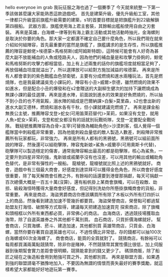 hello everynoe im grab 我玩征服之海也過了一個賽季了 今天就來統整一下第一季該做甚麼讓大家能熟悉這款遊戲吧。
首先是建築升級，優先升級船工室，其他一律都只升級當前旗艦升級需要的建築，s1的首要目標就是把旗艦升到22級解鎖第四艘船。
武器方面，旗艦使用海上君主套裝，其餘輸出艦船使用自由之刃套裝。
再來是英雄，白海螺一律等到有海上霸主活動或其他活動時抽光，金海螺則是取決於你要的角色。那大家一定都還不確定自己要什麼角色，所以我們現在就來介紹如何組陣容，首先最重要的當然是旗艦了，旗艦講求的是生存性，所以旗艦推薦的陣容是鯨佬>埃德蒙>馬格努斯(或阿姆斯特朗)，這時候可能會有人好奇為甚麼大副不放能補血的人魚或陸路夫人，因為他們的補血量是和攻擊力掛鉤的，鯨佬和馬格努斯的攻擊力都相當低，加上有上述兩隻的話你的旗艦坦度就相當足夠了，再放個補血坦度就溢出了，所以選擇放可以給對方施加減益的埃德蒙。
再來是所有人都會拿到的紫色戰艦血色禁衛號，主要有分成燃燒和進水兩種玩法，首先是燃燒隊，也是我最建議吳克小課玩的，陣容有小丑>威爾>奈德，雖然燃燒的效果不如進水，但是配合小丑的爆發和在s2會贈送的大副柳生健次的加持下讓燃燒成為無課小課的最佳選擇，再來是進水陣，前面說到進水的效果是好魚燃燒的，所以抽不到小丑的也不用氣餒，溺水陣的組成是巴爾納課>白髮>莫里森，s2也會出新的進水大副艾德林，燃燒和溺水各有千秋，但小課就建議完燃燒了。
再來是課金船無畏公主號，推薦陣容戈登>蛇女(可用笛萊菈替代)>茉莉，如果沒有戈登，就用人魚>蛇女>茉莉，戈登和蛇女都沒有的話就別玩戰術隊，戈登一定要配全戰術隊。
戰槌號推薦陣容為白骨>主宰(可替換為輔助角色)>沙漠刺客，個人覺得一個艦隊當中刺殺艦非常重要，因為他能刺殺血量低的敵人製造人數差，刺殺陣非常推薦所有玩家都玩，非常強力。
再來是所有人都有的黑鴉號，黑鴉號可以組前面所說的陣容，然後還可以組砲擊隊，陣容鬼新娘>鯊魚>戚蘭亭(可用奧斯卡代替)，砲擊隊可以製造穩定的傷害，通常我陣容輸出最高的都是砲擊隊，核心為鯊魚，一定要升到四星非常的強，鬼新娘或戚蘭亭沒有也沒差，可以用其他的輸出或輔助角色替代，是非常有彈性的一艘船。
龍槍號，龍槍號就比照上述的黑鴉號就好。
商會，遊戲中有三個最大商會，好感度到達崇拜可以獲得金色角色，所以商會好感度很重要，除了每天解商會任務之外，有餘裕的話還要到港督那捐獻，每天可捐獻一百次總價大概是一百五十萬(沒算)，還有船帆掛上某商會旗幟，可以在殺敵、劫掠、級殺海怪時獲得大量商會好感度，但記得別洗劫你所懸掛旗幟商會的貨船，非常重要。
再來是商店，海盜男爵商店你應該購買所有除了木板以外所有打四折以上的商品，然後看到建造加速不管幾折都要買。
海盜榮譽商店，榮譽點可都過幫助盟友打海怪、破關等方式取得，建議每天把建造加速買完
探索商店，除了旗幟和頭相框以外所有東西都必買，非常佛心的商店。
血海商店，透過競技場獲取血海幣，除了自選英雄券之外其他都千萬別買。
血石商店，只買折價海螺就好。
幫會商店，只買海螺、菸斗、建造加速，其他都別買
英雄幣商店，只買金、白海螺，當然你要存著買自選英雄也可以，不過性價比非常低，存的錢都可以抽100次白海螺或60次金海螺了。
商會商店，能買的全買就對了。
競猜商店，有餘裕可以每周都買滿兩萬點競猜幣，除非你是賭神，不然競猜幣其實性價比很低，加上伺服器到後期幫會實力差距會很明顯，競猜能拿到的錢又更少了。
碼頭商販，除了船匠之槌在之後造船會用到勉強可買之外，其他都別買。
再來是聯盟方面，如果遇到強的聯盟請毫不猶豫地加入，不要因為無謂的情懷而喪失最好的賽季獎勵，就這樣希望大家都能好好地遊玩第一賽季。




